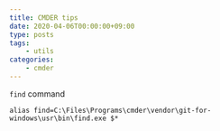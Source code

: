 ```yaml
---
title: CMDER tips
date: 2020-04-06T00:00:00+09:00
type: posts
tags:
    - utils
categories:
    - cmder
---
```


`find` command

    alias find=C:\Files\Programs\cmder\vendor\git-for-windows\usr\bin\find.exe $*

